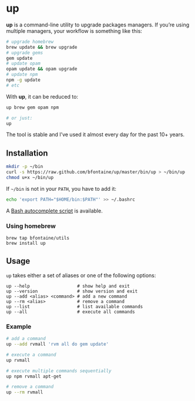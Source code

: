 # up

**up** is a command-line utility to upgrade packages managers. If you’re using
multiple managers, your workflow is something like this:

```sh
# upgrade homebrew
brew update && brew upgrade
# upgrade gems
gem update
# update opam
opam update && opam upgrade
# update npm
npm -g update
# etc
```

With **up**, it can be reduced to:

```sh
up brew gem opam npm

# or just:
up
```

The tool is stable and I’ve used it almost every day for the past 10+ years.

## Installation

```sh
mkdir -p ~/bin
curl -s https://raw.github.com/bfontaine/up/master/bin/up > ~/bin/up
chmod u+x ~/bin/up
```

If `~/bin` is not in your `PATH`, you have to add it:

```sh
echo 'export PATH="$HOME/bin:$PATH"' >> ~/.bashrc
```

A [Bash autocomplete script][autocomp-bash] is available.

[autocomp-bash]: https://raw.github.com/bfontaine/up/master/utils/up.bash

### Using homebrew

```
brew tap bfontaine/utils
brew install up
```

## Usage

`up` takes either a set of aliases or one of the following options:

```
up --help                  # show help and exit
up --version               # show version and exit
up --add <alias> <command> # add a new command
up --rm <alias>            # remove a command
up --list                  # list available commands
up --all                   # execute all commands
```

### Example

```sh
# add a command
up --add rvmall 'rvm all do gem update'

# execute a command
up rvmall

# execute multiple commands sequentially
up npm rvmall apt-get

# remove a command
up --rm rvmall
```
